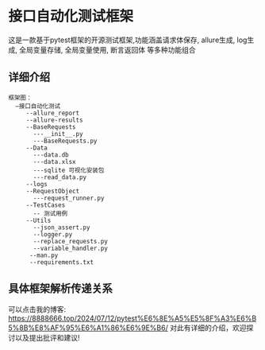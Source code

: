 # 接口自动化测试框架

这是一款基于pytest框架的开源测试框架,功能涵盖请求体保存, allure生成, log生成, 全局变量存储, 全局变量使用, 断言返回体 等多种功能组合

## 详细介绍

    框架图：
      —接口自动化测试
         --allure_report
         --allure-results
         --BaseRequests
           ---__init__.py
           ---BaseRequests.py
         --Data
           ---data.db
           ---data.xlsx
           ---sqlite 可视化安装包
           ---read_data.py
         --logs
         --RequestObject
           ---request_runner.py
         --TestCases
           -- 测试用例
         --Utils
           --json_assert.py
           --logger.py
           --replace_requests.py
           --variable_handler.py
          --man.py
          --requirements.txt
         
           

## 具体框架解析传递关系
  
  可以点击我的博客: https://8888666.top/2024/07/12/pytest%E6%8E%A5%E5%8F%A3%E6%B5%8B%E8%AF%95%E6%A1%86%E6%9E%B6/  对此有详细的介绍，欢迎探讨以及提出批评和建议!          
